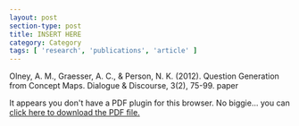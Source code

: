 ```yaml
---
layout: post
section-type: post
title: INSERT HERE
category: Category
tags: [ 'research', 'publications', 'article' ]
---
```

Olney, A. M., Graesser, A. C., & Person, N. K. (2012). Question Generation from Concept Maps. Dialogue & Discourse, 3(2), 75-99. paper

<object data="https://umdrive.memphis.edu/aolney/public/publications/INSERTHERE" type="application/pdf" width="100%" height="600px">
 
  <p>It appears you don't have a PDF plugin for this browser.
  No biggie... you can <a href="https://umdrive.memphis.edu/aolney/public/publications/INSERTHERE">click here to
  download the PDF file.</a></p>
  
</object>
